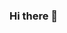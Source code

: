 ### Hi there 👋

<!--
**KaanUzun1/KaanUzun1** is a ✨ _special_ ✨ repository because its `README.md` (this file) appears on your GitHub profile.

Here are some ideas to get you started:

- 🔭 I’m currently working on becoming a good developler
- 🌱 I’m currently learning as many things about coding as possible 
